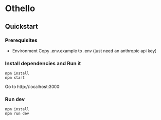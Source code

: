 # Othello

## Quickstart

### Prerequisites

- Environment
  Copy .env.example to .env (just need an anthropic api key)

### Install dependencies and Run it

```
npm install
npm start
```

Go to http://localhost:3000

### Run dev

```
npm install
npm run dev
```
